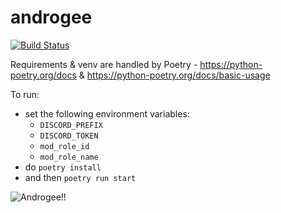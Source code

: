 # androgee
[![Build Status](https://travis-ci.com/Egeeio/androgee.svg?branch=main)](https://travis-ci.com/Egeeio/androgee)

Requirements & venv are handled by Poetry - https://python-poetry.org/docs & https://python-poetry.org/docs/basic-usage

To run:
* set the following environment variables:
    - `DISCORD_PREFIX`
    - `DISCORD_TOKEN`
    - `mod_role_id`
    - `mod_role_name`
* do `poetry install`
* and then `poetry run start`

![Androgee!!](.github/Androgee_-_Reference_Sheet.jpg)
